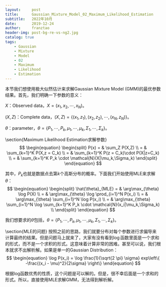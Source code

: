 ```yaml
---
layout:     post
title:      Gaussian_Mixture_Model_02_Maximum_Likelihood_Estimation
subtitle:   2022年10月
date:       2019-12-24
author:     franztao
header-img: post-bg-re-vs-ng2.jpg
catalog: true
tags:
    - Gaussian
    - Mixture
    - Model
    - 02
    - Maximum
    - Likelihood
    - Estimation
---
```


    

本节我们想使用极大似然估计来求解Gaussian Mixture Model (GMM)的最优参数结果。首先，我们明确一下参数的意义：

$X$：Observed data，$X = (x_1, x_2, \cdots, x_N)$。

$(X,Z)$：Complete data，$(X,Z) = \{ (x_1,z_1),(x_2,z_2),\cdots,(x_N,z_N) \}$。

$\theta$：parameter，$\theta=\{ P_1, \cdots, P_k, \mu_1, \cdots, \mu_k,\Sigma_1,\cdots,\Sigma_k \}$。

\section{Maximum Likelihood Estimation求解参数}
$$
\begin{equation}
    \begin{split}
        P(x) 
        = & \sum_Z P(X,Z) \\
        = & \sum_{k=1}^K P(X,z = C_k) \\
        = & \sum_{k=1}^K P(z = C_k)\cdot P(X|z=C_k) \\
        = & \sum_{k=1}^K P_k \cdot \mathcal{N}(X|\mu_k,\Sigma_k)
    \end{split}
\end{equation}
$$

其中，$P_k$也就是数据点去第$k$个高斯分布的概率。下面我们开始使用MLE来求解$\theta$：
$$
\begin{equation}
    \begin{split}
        \hat{\theta}_{MLE} 
        = & \arg\max_{\theta} \log P(X) \\
        = & \arg\max_{\theta} \log \prod_{i=1}^N P(x_i) \\
        = & \arg\max_{\theta}  \sum_{i=1}^N  \log P(x_i) \\
        = & \arg\max_{\theta}  \sum_{i=1}^N  \log \sum_{k=1}^K P_k \cdot \mathcal{N}(x_i|\mu_k,\Sigma_k) \\
    \end{split}
\end{equation}
$$

我们想要求的$\theta$包括，$\theta=\{ P_1, \cdots, P_k, \mu_1, \cdots, \mu_k,\Sigma_1,\cdots,\Sigma_k \}$。

\section{MLE的问题}
按照之前的思路，我们就要分布对每个参数进行求偏导来计算最终的结果。但是问题马上就来了，大家有没有看到$\log$函数里面是一个求和的形式，而不是一个求积的形式。这意味着计算非常的困难。甚至可以说，我们根本就求不出解析解。如果是单一的Gaussian Distribution：
$$
\begin{equation}
    \log P(x_i) = \log \frac{1}{\sqrt{2 \pi} \sigma} exp\left\{ -\frac{(x_i - \mu)^2}{2\sigma} \right\}
\end{equation}
$$

根据log函数优秀的性质，这个问题是可以解的。但是，很不幸后面是一个求和的形式。所以，直接使用MLE求解GMM，无法得到解析解。

